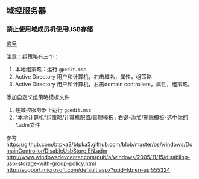 ## 域控服务器
### 禁止使用域成员机使用USB存储
[这里]()

注意：组策略有三个：  
1.  本地组策略：运行 `gpedit.msc`  
2.  Active Directory 用户和计算机，右击域名，属性，组策略  
3.  Active Directory 用户和计算机，右击domain controllers，属性，组策略。  

添加自定义组策略模板文件
1.  在域控服务器上运行 `gpedit.msc`  
2.  “本地计算机”组策略/计算机配置/管理模板 : 右键-添加/删除模板-选中你的*.adm文件



参考
https://github.com/btpka3/btpka3.github.com/blob/master/os/windows/DomainControllor/DisableUsbStore.EN.adm  
http://www.windowsdevcenter.com/pub/a/windows/2005/11/15/disabling-usb-storage-with-group-policy.html  
http://support.microsoft.com/default.aspx?scid=kb;en-us;555324  